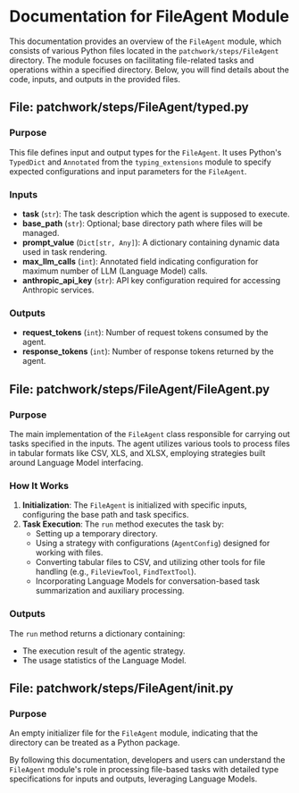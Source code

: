 # Documentation for FileAgent Module

This documentation provides an overview of the `FileAgent` module, which consists of various Python files located in the `patchwork/steps/FileAgent` directory. The module focuses on facilitating file-related tasks and operations within a specified directory. Below, you will find details about the code, inputs, and outputs in the provided files.

## File: patchwork/steps/FileAgent/typed.py

### Purpose
This file defines input and output types for the `FileAgent`. It uses Python's `TypedDict` and `Annotated` from the `typing_extensions` module to specify expected configurations and input parameters for the `FileAgent`.

### Inputs
- **task** (`str`): The task description which the agent is supposed to execute.
- **base_path** (`str`): Optional; base directory path where files will be managed.
- **prompt_value** (`Dict[str, Any]`): A dictionary containing dynamic data used in task rendering.
- **max_llm_calls** (`int`): Annotated field indicating configuration for maximum number of LLM (Language Model) calls.
- **anthropic_api_key** (`str`): API key configuration required for accessing Anthropic services.

### Outputs
- **request_tokens** (`int`): Number of request tokens consumed by the agent.
- **response_tokens** (`int`): Number of response tokens returned by the agent.

## File: patchwork/steps/FileAgent/FileAgent.py

### Purpose
The main implementation of the `FileAgent` class responsible for carrying out tasks specified in the inputs. The agent utilizes various tools to process files in tabular formats like CSV, XLS, and XLSX, employing strategies built around Language Model interfacing.

### How It Works
1. **Initialization**: The `FileAgent` is initialized with specific inputs, configuring the base path and task specifics.
2. **Task Execution**: The `run` method executes the task by:
   - Setting up a temporary directory.
   - Using a strategy with configurations (`AgentConfig`) designed for working with files.
   - Converting tabular files to CSV, and utilizing other tools for file handling (e.g., `FileViewTool`, `FindTextTool`).
   - Incorporating Language Models for conversation-based task summarization and auxiliary processing.

### Outputs
The `run` method returns a dictionary containing:
- The execution result of the agentic strategy.
- The usage statistics of the Language Model.

## File: patchwork/steps/FileAgent/__init__.py

### Purpose
An empty initializer file for the `FileAgent` module, indicating that the directory can be treated as a Python package.

By following this documentation, developers and users can understand the `FileAgent` module's role in processing file-based tasks with detailed type specifications for inputs and outputs, leveraging Language Models.
